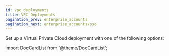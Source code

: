```yaml
---
id: vpc_deployments
title: VPC Deployments
pagination_prev: enterprise_accounts
pagination_next: enterprise_accounts/sso
---
```

Set up a Virtual Private Cloud deployment with one of the following options:

import DocCardList from '@theme/DocCardList';

<DocCardList />